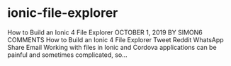 # ionic-file-explorer
How to Build an Ionic 4 File Explorer OCTOBER 1, 2019 BY SIMON6 COMMENTS How to Build an Ionic 4 File Explorer Tweet Reddit WhatsApp Share Email Working with files in Ionic and Cordova applications can be painful and sometimes complicated, so...
